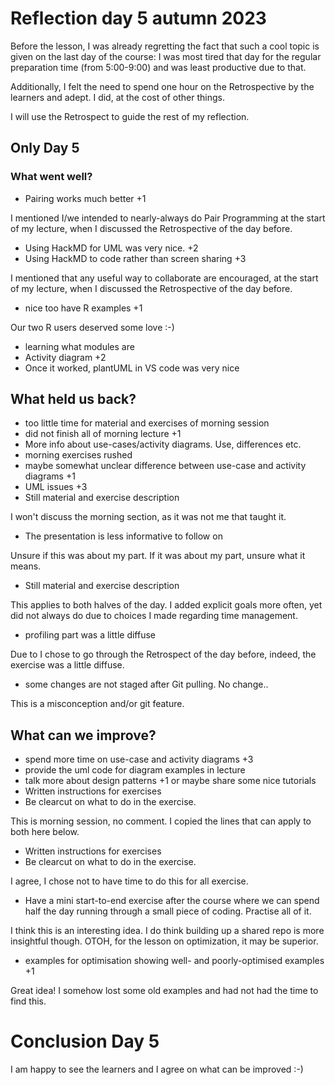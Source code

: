 # Reflection day 5 autumn 2023

Before the lesson, I was already
regretting the fact that such a cool
topic is given on the last day of the
course: I was most tired that day
for the regular preparation time (from
5:00-9:00) and was least productive due
to that.

Additionally, I felt the need
to spend one hour on the Retrospective by
the learners and adept. I did,
at the cost of other things.

I will use the Retrospect to guide
the rest of my reflection.

## Only Day 5

### What went well?

- Pairing works much better +1

I mentioned I/we intended to nearly-always
do Pair Programming at the start of
my lecture,
when I discussed the Retrospective of the
day before.

- Using HackMD for UML was very nice. +2
- Using HackMD to code rather than screen sharing +3

I mentioned that any useful way to collaborate
are encouraged, at the start of
my lecture,
when I discussed the Retrospective of the
day before.

- nice too have R examples +1

Our two R users deserved some love :-)

- learning what modules are
- Activity diagram +2
- Once it worked, plantUML in VS code was very nice

## What held us back?

- too little time for material and exercises of morning session
- did not finish all of morning lecture +1
- More info about use-cases/activity diagrams. Use, differences etc.
- morning exercises rushed
- maybe somewhat unclear difference between use-case and activity diagrams +1
- UML issues +3
- Still material and exercise description

I won't discuss the morning section,
as it was not me that taught it.

- The presentation is less informative to follow on

Unsure if this was about my part.
If it was about my part, unsure what
it means.

- Still material and exercise description

This applies to both halves of the day.
I added explicit goals more often,
yet did not always do due to choices
I made regarding time management.

- profiling part was a little diffuse

Due to I chose to go through the Retrospect
of the day before, indeed, the exercise
was a little diffuse.

- some changes are not staged after Git pulling. No change..

This is a misconception and/or git feature.

## What can we improve?

- spend more time on use-case and activity diagrams +3
- provide the uml code for diagram examples in lecture
- talk more about design patterns +1 or maybe share some nice tutorials
- Written instructions for exercises
- Be clearcut on what to do in the exercise.

This is morning session, no comment. I copied
the lines that can apply to both here below.

- Written instructions for exercises
- Be clearcut on what to do in the exercise.

I agree, I chose not to have time to do
this for all exercise.

- Have a mini start-to-end exercise after the course where we can spend half the day running through a small piece of coding. Practise all of it.

I think this is an interesting idea. I do
think building up a shared repo is more
insightful though. OTOH, for the lesson
on optimization, it may be superior.

- examples for optimisation showing well- and poorly-optimised examples +1

Great idea! I somehow lost some old
examples and had not had the time to find
this.

# Conclusion Day 5

I am happy to see the learners and I
agree on what can be improved :-)
